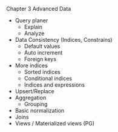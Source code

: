 Chapter 3 Advanced Data

- Query planer
  - Explain
  - Analyze
- Data Consistency (Indices, Constrains)
  - Default values
  - Auto increment
  - Foreign keys
- More indices
  - Sorted indices
  - Conditional indices
  - Indices and expressions
- Upsert/Replace
- Aggregation
  - Grouping
- Basic normalization
- Joins
- Views / Materialized views (PG)
